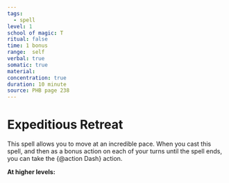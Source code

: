```yaml
---
tags:
  - spell
level: 1
school of magic: T
ritual: false
time: 1 bonus
range:  self
verbal: true
somatic: true
material: 
concentration: true
duration: 10 minute
source: PHB page 238
---
```

# Expeditious Retreat
This spell allows you to move at an incredible pace. When you cast this spell, and then as a bonus action on each of your turns until the spell ends, you can take the {@action Dash} action.

**At higher levels:** 